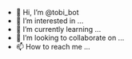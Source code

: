 - 👋 Hi, I’m @tobi_bot
- 👀 I’m interested in ...
- 🌱 I’m currently learning ...
- 💞️ I’m looking to collaborate on ...
- 📫 How to reach me ...

<!---
tobi9999z/tobi9999z is a ✨ special ✨ repository because its `README.md` (this file) appears on your GitHub profile.
You can click the Preview link to take a look at your changes.
--->
